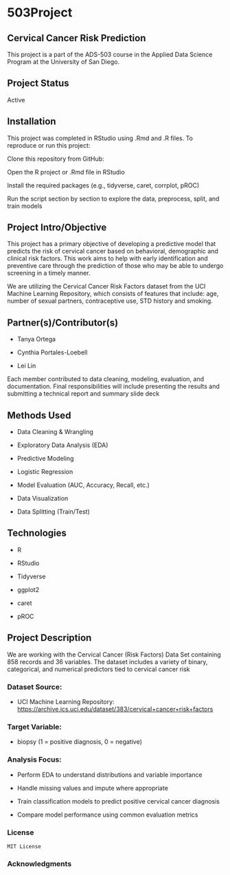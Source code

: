 # 503Project

## Cervical Cancer Risk Prediction

This project is a part of the ADS-503 course in the Applied Data Science Program at the University of San Diego.

## Project Status 

Active

## Installation

This project was completed in RStudio using .Rmd and .R files. To reproduce or run this project:

Clone this repository from GitHub: 

Open the R project or .Rmd file in RStudio

Install the required packages (e.g., tidyverse, caret, corrplot, pROC)

Run the script section by section to explore the data, preprocess, split, and train models

## Project Intro/Objective

This project has a primary objective of developing a predictive model that predicts the risk of cervical cancer based on behavioral, demographic and clinical risk factors. This work aims to help with early identification and preventive care through the prediction of those who may be able to undergo screening in a timely manner.

We are utilizing the Cervical Cancer Risk Factors dataset from the UCI Machine Learning Repository, which consists of features that include: age, number of sexual partners, contraceptive use, STD history and smoking.

## Partner(s)/Contributor(s)

- Tanya Ortega

- Cynthia Portales-Loebell

- Lei Lin

Each member contributed to data cleaning, modeling, evaluation, and documentation. Final responsibilities will include presenting the results and submitting a technical report and summary slide deck

## Methods Used
- Data Cleaning & Wrangling

- Exploratory Data Analysis (EDA)

- Predictive Modeling

- Logistic Regression

- Model Evaluation (AUC, Accuracy, Recall, etc.)

- Data Visualization

- Data Splitting (Train/Test)

## Technologies
- R

- RStudio

- Tidyverse

- ggplot2

- caret

- pROC

## Project Description
  We are working with the Cervical Cancer (Risk Factors) Data Set containing 858 records and 36 variables. The dataset includes a variety of binary, categorical, and numerical predictors tied to cervical cancer risk

  ### Dataset Source:
  - UCI Machine Learning Repository: https://archive.ics.uci.edu/dataset/383/cervical+cancer+risk+factors
  ### Target Variable:
  - biopsy (1 = positive diagnosis, 0 = negative)
  ### Analysis Focus:
  - Perform EDA to understand distributions and variable importance

  - Handle missing values and impute where appropriate

  - Train classification models to predict positive cervical cancer diagnosis
 
  - Compare model performance using common evaluation metrics
 
### License
    MIT License
### Acknowledgments

